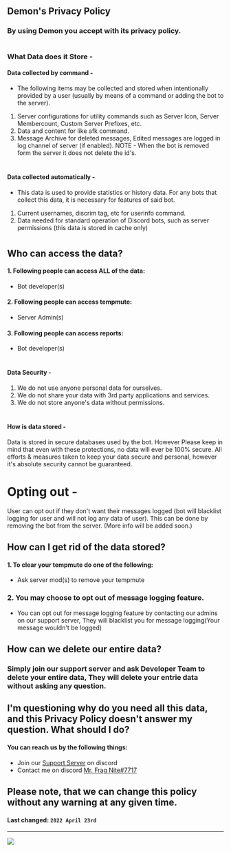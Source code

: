 ## **Demon's Privacy Policy**
### By using Demon you accept with its privacy policy.

#

### What Data does it Store -

#### Data collected by command -
- The following items may be collected and stored when intentionally provided by a user (usually by means of a command or adding the bot to the server).
1. Server configurations for utility commands such as Server Icon, Server Membercount, Custom Server Prefixes, etc.
2. Data and content for  like afk command.
3. Message Archive for deleted messages, Edited messages are logged in log channel of server (if enabled).
NOTE - When the bot is removed form the server it does not delete the id's.

#

#### Data collected automatically -
- This data is used to provide statistics or history data. For any bots that collect this data, it is necessary for features of said bot.
1. Current usernames, discrim tag, etc for userinfo command.
2. Data needed for standard operation of Discord bots, such as server permissions (this data is stored in cache only)

#

## Who can access the data?

 #### 1. Following people can access ALL of the data:
 -  Bot developer(s)

#### 2. Following people can access tempmute:
- Server Admin(s)

#### 3. Following people can access reports:
- Bot developer(s)

#

#### Data Security -
1. We do not use anyone personal data for ourselves.
2. We do not share your data with 3rd party applications and services.
3. We do not store anyone's data without permissions.
 
#
 
#### How is data stored -
Data is stored in secure databases used by the bot. However Please keep in mind that even with these protections, no data will ever be 100% secure. All efforts & measures taken to keep your data  secure and personal, however it's absolute security cannot be guaranteed.

#

# Opting out -

User can opt out if they don't want their messages logged (bot will blacklist logging for user and will not log any data of user).
This can be done by removing the bot from the server. (More info will be added soon.)

## How can I get rid of the data stored? 

#### 1. To clear your tempmute do one of the following:
- Ask server mod(s) to remove your tempmute

### 2. You may choose to opt out of message logging feature.
- You can opt out for message logging feature by contacting our admins on our support server, They will blacklist you for message logging(Your message wouldn't be logged)

## How can we delete our entire data?

### Simply join our support server and ask Developer Team to delete your entire data, They will delete your entrie data without asking any question.

## I'm questioning why do you need all this data, and this Privacy Policy doesn't answer my question. What should I do?

#### You can reach us by the following things:
- Join our [Support Server](https://discord.gg/zvynSK7Crk) on discord
- Contact me on discord [Mr. Frag Nite#7717](https://discord.com/users/730424922639302693)

## Please note, that we can change this policy without any warning at any given time.
#### **Last changed:**  `2022 April 23rd`
--------

<a href="https://github.com/ItzzNeo13" alt="https://github.com/ItzzNeo13"><img src="https://img.shields.io/static/v1?style=for-the-badge&label=CREATED%20BY&message=ItzzNeo13&color=000000"></a>
